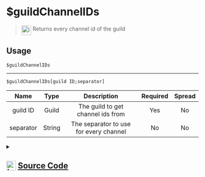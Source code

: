 # $guildChannelIDs
> <img align="top" src="https://upload.wikimedia.org/wikipedia/commons/thumb/e/e4/Infobox_info_icon.svg/160px-Infobox_info_icon.svg.png?20150409153300" alt="image" width="25" height="auto"> Returns every channel id of the guild
## Usage
```
$guildChannelIDs
```
---
```
$guildChannelIDs[guild ID;separator]
```
| Name | Type | Description | Required | Spread
| :---: | :---: | :---: | :---: | :---: |
guild ID | Guild | The guild to get channel ids from | Yes | No
separator | String | The separator to use for every channel | No | No
<details>
<summary>
    
## <img align="top" src="https://cdn4.iconfinder.com/data/icons/iconsimple-logotypes/512/github-512.png" alt="image" width="25" height="auto">  [Source Code](https://github.com/tryforge/ForgeScript-V2/blob/main/src/native/guildChannelIDs.ts)
    
</summary>
    
```ts
import { ArgType, NativeFunction } from "../structures"

export default new NativeFunction({
    name: "$guildChannelIDs",
    version: "1.3.0",
    unwrap: true,
    brackets: false,
    description: "Returns every channel id of the guild",
    args: [
        {
            name: "guild ID",
            rest: false,
            required: true,
            type: ArgType.Guild,
            description: "The guild to get channel ids from"
        },
        {
            name: "separator",
            description: "The separator to use for every channel",
            rest: false,
            type: ArgType.String
        }
    ],
    execute(ctx, [ guild, sep ]) {
        guild ??= ctx.guild!
        return this.success(guild?.channels.cache.map(x => x.id).join(sep ?? ", "))
    },
})
```
    
</details>